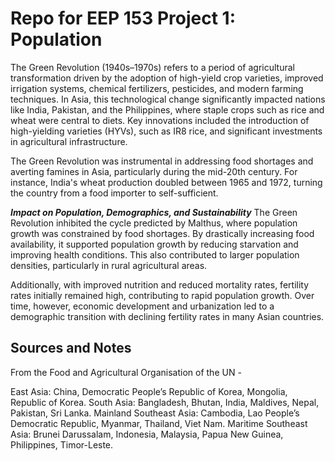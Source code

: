 # Repo for EEP 153 Project 1: Population

The Green Revolution (1940s–1970s) refers to a period of agricultural transformation driven by the adoption of high-yield crop varieties, improved irrigation systems, chemical fertilizers, pesticides, and modern farming techniques. In Asia, this technological change significantly impacted nations like India, Pakistan, and the Philippines, where staple crops such as rice and wheat were central to diets. Key innovations included the introduction of high-yielding varieties (HYVs), such as IR8 rice, and significant investments in agricultural infrastructure.

The Green Revolution was instrumental in addressing food shortages and averting famines in Asia, particularly during the mid-20th century. For instance, India's wheat production doubled between 1965 and 1972, turning the country from a food importer to self-sufficient.

***Impact on Population, Demographics, and Sustainability***
The Green Revolution inhibited the cycle predicted by Malthus, where population growth was constrained by food shortages. By drastically increasing food availability, it supported population growth by reducing starvation and improving health conditions. This also contributed to larger population densities, particularly in rural agricultural areas.

Additionally, with improved nutrition and reduced mortality rates, fertility rates initially remained high, contributing to rapid population growth. Over time, however, economic development and urbanization led to a demographic transition with declining fertility rates in many Asian countries.

## Sources and Notes
From the Food and Agricultural Organisation of the UN -

East Asia: China, Democratic People’s Republic of Korea, Mongolia, Republic of Korea.
South Asia: Bangladesh, Bhutan, India, Maldives, Nepal, Pakistan, Sri Lanka.
Mainland Southeast Asia: Cambodia, Lao People’s Democratic Republic, Myanmar, Thailand, Viet Nam.
Maritime Southeast Asia: Brunei Darussalam, Indonesia, Malaysia, Papua New Guinea, Philippines, Timor-Leste.
